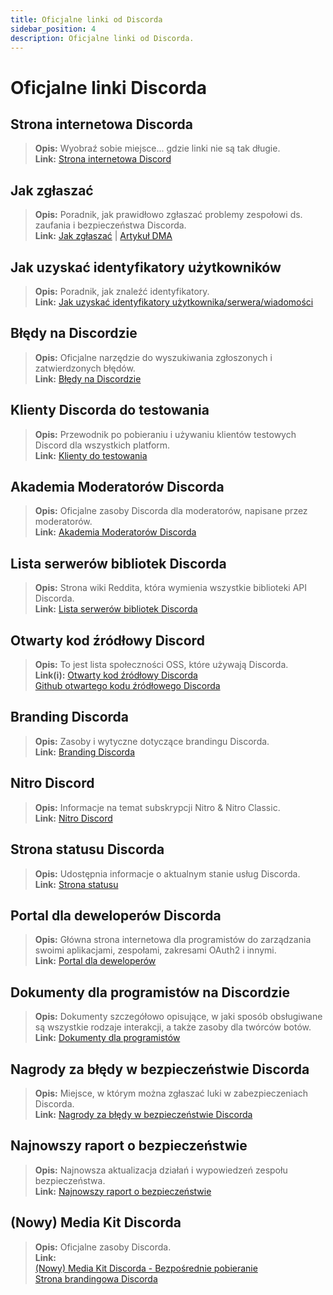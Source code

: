 ```yaml
---
title: Oficjalne linki od Discorda
sidebar_position: 4
description: Oficjalne linki od Discorda.
---
```


# Oficjalne linki Discorda

## Strona internetowa Discorda
> __Opis:__ Wyobraź sobie miejsce... gdzie linki nie są tak długie.   <br/>
__Link:__ [Strona internetowa Discord](https://dis.gd/)

## Jak zgłaszać
> __Opis:__ Poradnik, jak prawidłowo zgłaszać problemy zespołowi ds. zaufania i bezpieczeństwa Discorda.   <br/>
__Link:__  [Jak zgłaszać](https://dis.gd/howtoreport) | [Artykuł DMA](https://discord.com/moderation/360058643194-104:-How-to-Report-Content-to-Discord)

## Jak uzyskać identyfikatory użytkowników 
> __Opis:__ Poradnik, jak znaleźć identyfikatory.   <br/>
__Link:__  [Jak uzyskać identyfikatory użytkownika/serwera/wiadomości](https://dis.gd/findmyid)

## Błędy na Discordzie
> __Opis:__  Oficjalne narzędzie do wyszukiwania zgłoszonych i zatwierdzonych błędów.   <br/>
__Link:__ [Błędy na Discordzie](https://bugs.discord.com/)

## Klienty Discorda do testowania
> __Opis:__ Przewodnik po pobieraniu i używaniu klientów testowych Discord dla wszystkich platform.   <br/>
__Link:__ [Klienty do testowania](https://support.discord.com/hc/en-us/articles/360035675191-Discord-Testing-Clients)

## Akademia Moderatorów Discorda 
> __Opis:__ Oficjalne zasoby Discorda dla moderatorów, napisane przez moderatorów.   <br/>
__Link:__ [Akademia Moderatorów Discorda](https://dis.gd/moderation)

## Lista serwerów bibliotek Discorda
> __Opis:__ Strona wiki Reddita, która wymienia wszystkie biblioteki API Discorda.   <br/>
__Link:__ [Lista serwerów bibliotek Discorda](https://www.reddit.com/r/discordapp/wiki/developers)

## Otwarty kod źródłowy Discord
> __Opis:__ To jest lista społeczności OSS, które używają Discorda.   <br/>
__Link(i):__
[Otwarty kod źródłowy Discorda](https://discord.com/open-source)   <br/>
[Github otwartego kodu źródłowego Discorda](https://github.com/discord/discord-open-source)

## Branding Discorda  
> __Opis:__ Zasoby i wytyczne dotyczące brandingu Discorda.   <br/>
__Link:__ [Branding Discorda](https://discord.com/branding)

## Nitro Discord
> __Opis:__  Informacje na temat subskrypcji Nitro & Nitro Classic.   <br/>
__Link:__ [Nitro Discord](https://dis.gd/nitro)

## Strona statusu Discorda
> __Opis:__ Udostępnia informacje o aktualnym stanie usług Discorda.   <br/>
__Link:__ [Strona statusu](https://dis.gd/status)

## Portal dla deweloperów Discorda
> __Opis:__ Główna strona internetowa dla programistów do zarządzania swoimi aplikacjami, zespołami, zakresami OAuth2 i innymi.    <br/>
__Link:__ [Portal dla deweloperów](https://discord.com/developers/)

## Dokumenty dla programistów na Discordzie
> __Opis:__ Dokumenty szczegółowo opisujące, w jaki sposób obsługiwane są wszystkie rodzaje interakcji, a także zasoby dla twórców botów.   <br/>
__Link:__ [Dokumenty dla programistów](https://discord.dev/)

## Nagrody za błędy w bezpieczeństwie Discorda
> __Opis:__ Miejsce, w którym można zgłaszać luki w zabezpieczeniach Discorda.   <br/>
__Link:__ [Nagrody za błędy w bezpieczeństwie Discorda](https://discord.com/security)

## Najnowszy raport o bezpieczeństwie 
> __Opis:__ Najnowsza aktualizacja działań i wypowiedzeń zespołu bezpieczeństwa.   <br/>
__Link:__ [Najnowszy raport o bezpieczeństwie](https://discord.com/blog/discord-transparency-report-h1-2021)

## (Nowy) Media Kit Discorda
> __Opis:__ Oficjalne zasoby Discorda.   <br/>
__Link:__ <br/>
[(Nowy) Media Kit Discorda - Bezpośrednie pobieranie](https://www.dropbox.com/sh/nabhhaq7kt59exr/AAB7U3f2pW-Jmvdul0yy7o-ia?dl=1)  <br/>
[Strona brandingowa Discorda](https://discord.com/branding)


